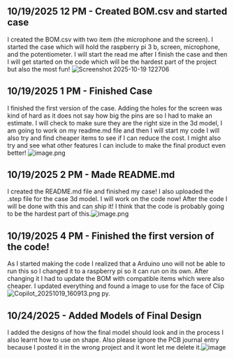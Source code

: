 <!--
  ===================    !!READ THIS NOTICE!!   ====================
  DO NOT edit this file manually. Your changes WILL BE OVERWRITTEN!
  This journal is auto generated and updated by Hack Club Blueprint.
  To edit this file, please edit your journal entries on Blueprint.
  ==================================================================
-->

## 10/19/2025 12 PM - Created BOM.csv and started case  

I created the BOM.csv with two item (the microphone and the screen). I started the case which will hold the raspberry pi 3 b, screen, microphone, and the potentiometer. I will start the read me after I finish the case and then I will get started on the code which will be the hardest part of the project but also the most fun!
![Screenshot 2025-10-19 122706](https://blueprint.hackclub.com/user-attachments/blobs/proxy/eyJfcmFpbHMiOnsiZGF0YSI6NjUzMywicHVyIjoiYmxvYl9pZCJ9fQ==--c8665cc2f588517d130734f4a5bc04a2d2aa7227/Screenshot%202025-10-19%20122706.png)
  

## 10/19/2025 1 PM - Finished Case  

I finished the first version of the case. Adding the holes for the screen was kind of hard as it does not say how big the pins are so I had to make an estimate. I will check to make sure they are the right size in the 3d model, I am going to work on my readme.md file and then I will start my code I will also try and find cheaper items to see if I can reduce the cost. I might also try and see what other features I can include to make the final product even better! 
![image.png](https://blueprint.hackclub.com/user-attachments/blobs/proxy/eyJfcmFpbHMiOnsiZGF0YSI6MzUzNiwicHVyIjoiYmxvYl9pZCJ9fQ==--92e1548024dd0fad2184366c6d8a21e69f7ecd11/image.png)
   

## 10/19/2025 2 PM - Made README.md  

I created the README.md file and finished my case! I also uploaded the .step file for the case 3d model. I will work on the code now! After the code I will be done with this and can ship it! I think that the code is probably going to be the hardest part of this.![image.png](https://blueprint.hackclub.com/user-attachments/blobs/proxy/eyJfcmFpbHMiOnsiZGF0YSI6MzU1MiwicHVyIjoiYmxvYl9pZCJ9fQ==--96ef67d64dd0cff751b4d2a27a48102a858159a8/image.png)
  

## 10/19/2025 4 PM - Finished the first version of the code!  

As I started making the code I realized that a Arduino uno will not be able to run this so I changed it to a raspberry pi so it can run on its own. After changing it I had to update the BOM with compatible items which were also cheaper. I updated everything and found a image to use for the face of Clip![Copilot_20251019_160913.png](https://blueprint.hackclub.com/user-attachments/blobs/proxy/eyJfcmFpbHMiOnsiZGF0YSI6MzU2NCwicHVyIjoiYmxvYl9pZCJ9fQ==--aee6a1adade9037e77ae5d2e2fb020725f47b18a/Copilot_20251019_160913.png)
py.  

## 10/24/2025 - Added Models of Final Design  

I added the designs of how the final model should look and in the process I also learnt how to use on shape. Also please ignore the PCB journal entry because I posted it in the wrong project and it wont let me delete it.![image](https://blueprint.hackclub.com/user-attachments/blobs/proxy/eyJfcmFpbHMiOnsiZGF0YSI6NTM1OCwicHVyIjoiYmxvYl9pZCJ9fQ==--9c788d728c64039b5e1212e025c0269686ac2e26/image.png)
  


